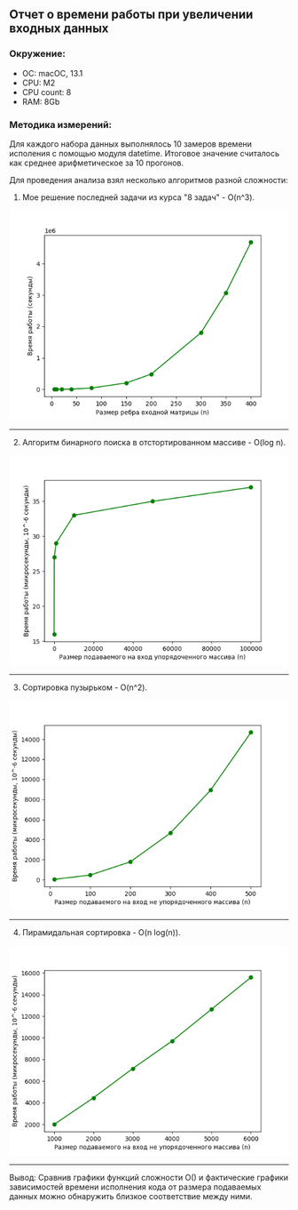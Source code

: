 ## Отчет о времени работы при увеличении входных данных

### Окружение: 
* ОС: macOC, 13.1
* CPU: M2
* CPU count: 8
* RAM: 8Gb


### Методика измерений:
Для каждого набора данных выполнялось 10 замеров времени исполения с помощью модуля datetime.
Итоговое значение считалось как среднее арифметическое за 10 прогонов.


Для проведения анализа взял несколько алгоритмов разной сложности:
1) Мое решение последней задачи из курса "8 задач" - O(n^3).


![](img/Figure_1.png)

---
2) Алгоритм бинарного поиска в отстортированном массиве - O(log n).


![](img/Figure_2.png)

---
3) Сортировка пузырьком - O(n^2).


![](img/Figure_3.png)

---
4) Пирамидальная сортировка - O(n log(n)).


![](img/Figure_4.png)

---

Вывод: Сравнив графики функций сложности O() 
и фактические графики зависимостей времени исполнения кода от размера подаваемых данных
можно обнаружить близкое соответствие между ними.
